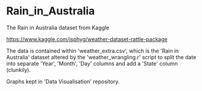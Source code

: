# Rain_in_Australia
The Rain in Australia dataset from Kaggle

https://www.kaggle.com/jsphyg/weather-dataset-rattle-package

The data is contained within 'weather_extra.csv', which is the 'Rain in Australia' dataset altered by the 'weather_wrangling.r' script to split the date into separate 'Year', 'Month', 'Day' columns and add a 'State' column (clunkily).

Graphs kept in 'Data Visualisation' repository.
